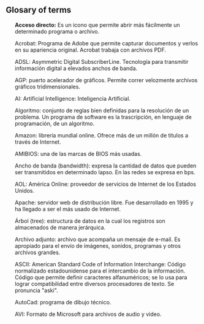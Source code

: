 <!DOCTYPE html>
<html>
  <head>
  <meta charset = "utf-8">
  <h2>Glosary of terms</h2>
  </head>
  <body>
    <ul>
      <p><b>Acceso directo:</b> Es un icono que permite abrir más fácilmente un determinado programa o archivo.</p> 
      <p><mp>Acrobat:</mp> Programa de Adobe que permite capturar documentos y verlos en su apariencia original. Acrobat trabaja con archivos PDF.</p>
      <p><mp>ADSL:</mp> Asymmetric Digital SubscriberLine. Tecnología para transmitir información digital a elevados anchos de banda.</p> 
      <p><mp>AGP:</mp> puerto acelerador de gráficos. Permite correr velozmente archivos gráficos tridimensionales.</p> 
      <p><mp>AI:</mp> Artificial Intelligence: Inteligencia Artificial.</p> 
      <p><mp>Algoritmo:</mp> conjunto de reglas bien definidas para la resolución de un problema. Un programa de software es la trascripción, en lenguaje de programación, de un algoritmo.</p>
      <p><mp>Amazon:</mp> librería mundial online. Ofrece más de un millón de títulos a través de Internet.</p> 
      <p><mp>AMIBIOS:</mp> una de las marcas de BIOS más usadas.</p> 
      <p><mp>Ancho de banda (bandwidth):</mp> expresa la cantidad de datos que pueden ser transmitidos en determinado lapso. En las redes se expresa en bps.</p> 
      <p><mp>AOL:</mp> América Online: proveedor de servicios de Internet de los Estados Unidos.</p> 
      <p><mp>Apache:</mp> servidor web de distribución libre. Fue desarrollado en 1995 y ha llegado a ser el más usado de Internet.</p> 
      <p><mp>Árbol (tree):</mp> estructura de datos en la cual los registros son almacenados de manera jerárquica.</p> 
      <p><mp>Archivo adjunto:</mp> archivo que acompaña un mensaje de e-mail. Es apropiado para el envío de imágenes, sonidos, programas y otros archivos grandes.</p> 
      <p><mp>ASCII:</mp> American Standard Code of Information Interchange: Código normalizado estadounidense para el intercambio de la información. Código que permite definir caracteres alfanuméricos; se lo usa para lograr compatibilidad entre diversos procesadores de texto. Se pronuncia "aski".</p>
      <p><mp>AutoCad:</mp> programa de dibujo técnico.</p> 
      <p><mp>AVI:</mp> Formato de Microsoft para archivos de audio y video.</p>
    </ul>
  </body>
</html>
